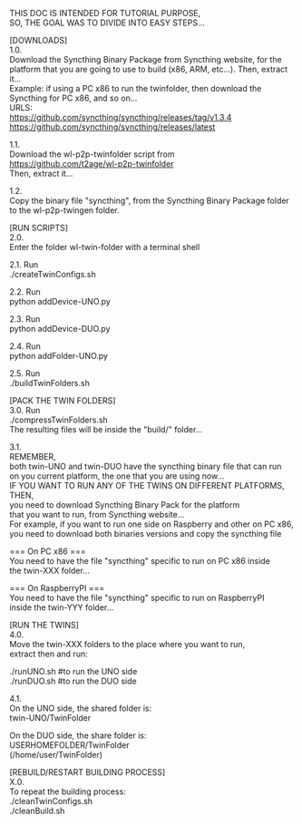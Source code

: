 THIS DOC IS INTENDED FOR TUTORIAL PURPOSE,  
SO, THE GOAL WAS TO DIVIDE INTO EASY STEPS...  
  
[DOWNLOADS]  
1.0.  
Download the Syncthing Binary Package from Syncthing website, for the platform that you are going to use to build (x86, ARM, etc...). Then, extract it...  
Example: if using a PC x86 to run the twinfolder, then download the Syncthing for PC x86, and so on...  
URLS:  
https://github.com/syncthing/syncthing/releases/tag/v1.3.4  
https://github.com/syncthing/syncthing/releases/latest  
  
1.1.  
Download the wl-p2p-twinfolder script from   
https://github.com/t2age/wl-p2p-twinfolder  
Then, extract it...  
  
1.2.   
Copy the binary file "syncthing", from the Syncthing Binary Package folder to the wl-p2p-twingen folder.  
  
  
[RUN SCRIPTS]  
2.0.   
Enter the folder wl-twin-folder with a terminal shell  
  
2.1. Run  
  ./createTwinConfigs.sh  
  
2.2. Run   
  python  addDevice-UNO.py  
  
2.3. Run  
  python  addDevice-DUO.py  
  
2.4. Run  
  python  addFolder-UNO.py  
  
2.5. Run  
  ./buildTwinFolders.sh  
  
  
[PACK THE TWIN FOLDERS]  
3.0. Run  
  ./compressTwinFolders.sh  
The resulting files will be inside the "build/" folder...  
  
3.1.  
REMEMBER,  
both twin-UNO and twin-DUO have the syncthing binary file that can run  
on you current platform, the one that you are using now...  
IF YOU WANT TO RUN ANY OF THE TWINS ON DIFFERENT PLATFORMS, THEN,  
you need to download Syncthing Binary Pack for the platform   
that you want to run, from Syncthing website...  
For example, if you want to run one side on Raspberry and other on PC x86,  
you need to download both binaries versions and copy the syncthing file  
  
=== On PC x86 ===  
You need to have the file "syncthing" specific to run on PC x86 inside  
the twin-XXX folder...  
  
=== On RaspberryPI ===  
You need to have the file "syncthing" specific to run on RaspberryPI  
inside the twin-YYY folder...  
  
  
[RUN THE TWINS]  
4.0.  
Move the twin-XXX folders to the place where you want to run,  
extract then and run:  
  
  ./runUNO.sh		#to run the UNO side  
  ./runDUO.sh		#to run the DUO side  
  
4.1.  
On the UNO side, the shared folder is:  
twin-UNO/TwinFolder  
  
On the DUO side, the share folder is:  
USERHOMEFOLDER/TwinFolder  
(/home/user/TwinFolder)  
  
[REBUILD/RESTART BUILDING PROCESS]  
X.0.  
To repeat the building process:  
  ./cleanTwinConfigs.sh  
  ./cleanBuild.sh  
  
